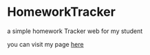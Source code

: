 # HomeworkTracker
a simple homework Tracker web for my student

you can visit my page [here](https://rayhannn2003.github.io/HomeworkTracker/)
